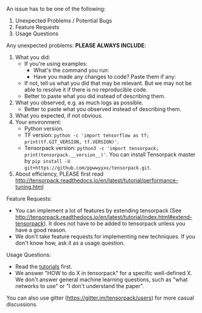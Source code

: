 An issue has to be one of the following:
1. Unexpected Problems / Potential Bugs
2. Feature Requests
3. Usage Questions

Any unexpected problems: __PLEASE ALWAYS INCLUDE__:
1. What you did:
	+ If you're using examples:
		+ What's the command you run:
		+ Have you made any changes to code? Paste them if any:
	+ If not, tell us what you did that may be relevant.
		But we may not be able to resolve it if there is no reproducible code.
	+ Better to paste what you did instead of describing them.
2. What you observed, e.g. as much logs as possible.
	+ Better to paste what you observed instead of describing them.
3. What you expected, if not obvious.
4. Your environment:
	+ Python version.
	+ TF version: `python -c 'import tensorflow as tf; print(tf.GIT_VERSION, tf.VERSION)'`.
	+ Tensorpack version: `python3 -c 'import tensorpack; print(tensorpack.__version__)'`. You can install Tensorpack master by `pip install -U git+https://github.com/ppwwyyxx/tensorpack.git`.
5. About efficiency, PLEASE first read http://tensorpack.readthedocs.io/en/latest/tutorial/performance-tuning.html

Feature Requests:
+ You can implement a lot of features by extending tensorpack
	(See http://tensorpack.readthedocs.io/en/latest/tutorial/index.html#extend-tensorpack).
	It does not have to be added to tensorpack unless you have a good reason.
+ We don't take feature requests for implementing new techniques.
  If you don't know how, ask it as a usage question.

Usage Questions:

+ Read the [tutorials](http://tensorpack.readthedocs.io/en/latest/tutorial/index.html#user-tutorials) first.
+ We answer "HOW to do X in tensorpack" for a specific well-defined X.
  We don't answer general machine learning questions,
  such as "what networks to use" or "I don't understand the paper".

You can also use gitter (https://gitter.im/tensorpack/users) for more casual discussions.
